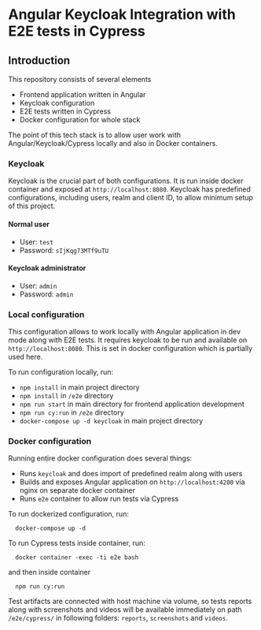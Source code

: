# Angular Keycloak Integration with E2E tests in Cypress

## Introduction
This repository consists of several elements
- Frontend application written in Angular
- Keycloak configuration
- E2E tests written in Cypress
- Docker configuration for whole stack

The point of this tech stack is to allow user work with Angular/Keycloak/Cypress locally and also in Docker containers.

### Keycloak
Keycloak is the crucial part of both configurations. It is run inside docker container and exposed at `http://localhost:8080`. Keycloak has predefined configurations, including users, realm and client ID, to allow minimum setup of this project.

#### Normal user
- User: `test`
- Password: `sIjKqg73MTf9uTU`
#### Keycloak administrator
- User: `admin`
- Password: `admin`


### Local configuration
This configuration allows to work locally with Angular application in dev mode along with E2E tests. It requires keycloak to be run and available on `http://localhost:8080`. This is set in docker configuration which is partially used here.

To run configuration locally, run:
- `npm install` in main project directory
- `npm install` in `/e2e` directory
- `npm run start` in main directory for frontend application development
- `npm run cy:run` in `/e2e` directory
- `docker-compose up -d keycloak` in main project directory


### Docker configuration
Running entire docker configuration does several things:
- Runs `keycloak` and does import of predefined realm along with users
- Builds and exposes Angular application on `http://localhost:4200` via nginx on separate docker container
- Runs `e2e` container to allow run tests via Cypress

To run dockerized configuration, run: 
```shell
  docker-compose up -d
```
To run Cypress tests inside container, run:
```shell
  docker container -exec -ti e2e bash
```
and then inside container
```shell
  npm run cy:run
```

Test artifacts are connected with host machine via volume, so tests reports along with screenshots and videos will be available immediately on path `/e2e/cypress/` in following folders: `reports`, `screenshots` and `videos`.
